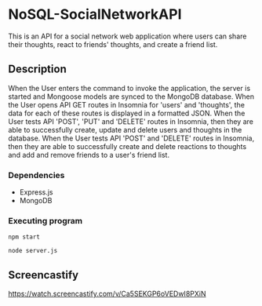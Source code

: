 # NoSQL-SocialNetworkAPI

This is an API for a social network web application where users can share their thoughts, react to friends' thoughts, and create a friend list. 

## Description
When the User enters the command to invoke the application, the server is started and Mongoose models are synced to the MongoDB database. When the User opens API GET routes in Insomnia for 'users' and 'thoughts', the data for each of these routes is displayed in a formatted JSON. When the User tests API 'POST', 'PUT' and 'DELETE' routes in Insomnia, then they are able to successfully create, update and delete users and thoughts in the database. When the User tests API 'POST' and 'DELETE' routes in Insomnia, then they are able to successfully create and delete reactions to thoughts and add and remove friends to a user's friend list.

### Dependencies

* Express.js
* MongoDB




### Executing program

```
npm start
```
```
node server.js
```

## Screencastify 

https://watch.screencastify.com/v/Ca5SEKGP6oVEDwI8PXiN

